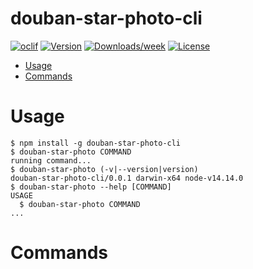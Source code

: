douban-star-photo-cli
=====================



[![oclif](https://img.shields.io/badge/cli-oclif-brightgreen.svg)](https://oclif.io)
[![Version](https://img.shields.io/npm/v/douban-star-photo-cli.svg)](https://npmjs.org/package/douban-star-photo-cli)
[![Downloads/week](https://img.shields.io/npm/dw/douban-star-photo-cli.svg)](https://npmjs.org/package/douban-star-photo-cli)
[![License](https://img.shields.io/npm/l/douban-star-photo-cli.svg)](https://github.com/chshouyu/douban-star-photo-cli/blob/master/package.json)

<!-- toc -->
* [Usage](#usage)
* [Commands](#commands)
<!-- tocstop -->
# Usage
<!-- usage -->
```sh-session
$ npm install -g douban-star-photo-cli
$ douban-star-photo COMMAND
running command...
$ douban-star-photo (-v|--version|version)
douban-star-photo-cli/0.0.1 darwin-x64 node-v14.14.0
$ douban-star-photo --help [COMMAND]
USAGE
  $ douban-star-photo COMMAND
...
```
<!-- usagestop -->
# Commands
<!-- commands -->

<!-- commandsstop -->
